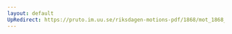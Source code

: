 ```yaml
---
layout: default
UpRedirect: https://pruto.im.uu.se/riksdagen-motions-pdf/1868/mot_1868__ak__302.pdf
---
```

